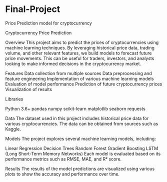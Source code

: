 # Final-Project
Price Prediction model for cryptocurrency

Cryptocurrency Price Prediction

Overview
This project aims to predict the prices of cryptocurrencies using machine learning techniques. By leveraging historical price data, trading volume, and other relevant features, we build models to forecast future price movements. This can be useful for traders, investors, and analysts looking to make informed decisions in the cryptocurrency market.

Features
Data collection from multiple sources
Data preprocessing and feature engineering
Implementation of various machine learning models
Evaluation of model performance
Prediction of future cryptocurrency prices
Visualization of results


Libraries 

Python 3.6+
pandas
numpy
scikit-learn
matplotlib
seaborn
requests


Data
The dataset used in this project includes historical price data for various cryptocurrencies. The data can be obtained from sources such as Kaggle.


Models
The project explores several machine learning models, including:

Linear Regression
Decision Trees
Random Forest
Gradient Boosting
LSTM (Long Short-Term Memory Networks)
Each model is evaluated based on its performance metrics such as RMSE, MAE, and R² score.

Results
The results of the model predictions are visualized using various plots to show the accuracy and performance over time.

